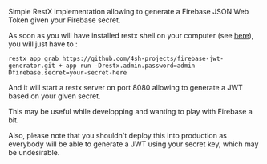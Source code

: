 Simple RestX implementation allowing to generate a Firebase JSON Web Token given your Firebase secret.

As soon as you will have installed restx shell on your computer (see [here](http://restx.io/download.html)), you will just have to :

```
restx app grab https://github.com/4sh-projects/firebase-jwt-generator.git + app run -Drestx.admin.password=admin -Dfirebase.secret=your-secret-here
```

And it will start a restx server on port 8080 allowing to generate a JWT based on your given secret.

This may be useful while developping and wanting to play with Firebase a bit.

Also, please note that you shouldn't deploy this into production as everybody will be able to generate a JWT using your secret key,
which may be undesirable.
